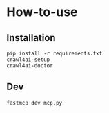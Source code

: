 # How-to-use

## Installation

```shell
pip install -r requirements.txt
crawl4ai-setup
crawl4ai-doctor
```

## Dev

```shell
fastmcp dev mcp.py
```